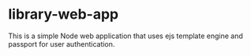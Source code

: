 # library-web-app
This is a simple Node web application that uses ejs template engine and passport for user authentication.
